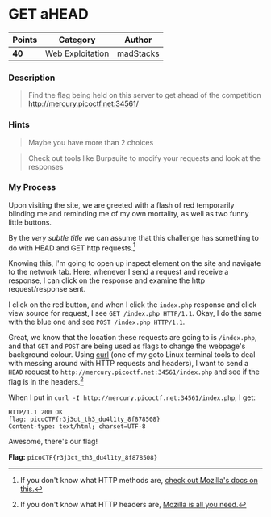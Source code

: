 # GET aHEAD

| Points | Category         | Author    |
|--------|------------------|-----------|
| **40** | Web Exploitation | madStacks |

### Description
> Find the flag being held on this server to get ahead of the competition http://mercury.picoctf.net:34561/

### Hints
> Maybe you have more than 2 choices

> Check out tools like Burpsuite to modify your requests and look at the responses

### My Process

Upon visiting the site, we are greeted with a flash of red temporarily blinding me and reminding me of my own mortality, as well as two funny little buttons.

By the *very subtle title* we can assume that this challenge has something to do with HEAD and GET http requests.[^1]

Knowing this, I'm going to open up inspect element on the site and navigate to the network tab. Here, whenever I send a request and receive a response, I can click on the response and examine the http request/response sent.

I click on the red button, and when I click the `index.php` response and click view source for request, I see `GET /index.php HTTP/1.1`. Okay, I do the same with the blue one and see `POST /index.php HTTP/1.1`.

Great, we know that the location these requests are going to is `/index.php`, and that `GET` and `POST` are being used as flags to change the webpage's background colour. Using [curl](https://en.wikipedia.org/wiki/CURL) (one of my goto Linux terminal tools to deal with messing around with HTTP requests and headers), I want to send a `HEAD` request to `http://mercury.picoctf.net:34561/index.php` and see if the flag is in the headers.[^2]

When I put in `curl -I http://mercury.picoctf.net:34561/index.php`, I get:

```
HTTP/1.1 200 OK
flag: picoCTF{r3j3ct_th3_du4l1ty_8f878508}
Content-type: text/html; charset=UTF-8
```

Awesome, there's our flag!

**Flag:** `picoCTF{r3j3ct_th3_du4l1ty_8f878508}`

[^1]: If you don't know what HTTP methods are, [check out Mozilla's docs on this.](https://developer.mozilla.org/en-US/docs/Web/HTTP/Methods)
[^2]: If you don't know what HTTP headers are, [Mozilla is all you need.](https://developer.mozilla.org/en-US/docs/Web/HTTP/Headers)